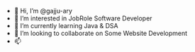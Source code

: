 - 👋 Hi, I’m @gajju-ary
- 👀 I’m interested in JobRole Software Developer
- 🌱 I’m currently learning Java & DSA
- 💞️ I’m looking to collaborate on Some Website Development
- 📫 

<!---
gajju-ary/gajju-ary is a ✨ special ✨ repository because its `README.md` (this file) appears on your GitHub profile.
You can click the Preview link to take a look at your changes.
--->
